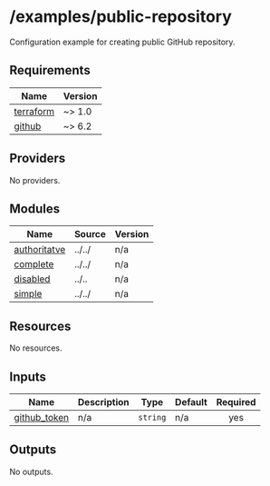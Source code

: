 # /examples/public-repository

Configuration example for creating public GitHub repository.

<!-- BEGIN_TF_DOCS -->
## Requirements

| Name | Version |
|------|---------|
| <a name="requirement_terraform"></a> [terraform](#requirement\_terraform) | ~> 1.0 |
| <a name="requirement_github"></a> [github](#requirement\_github) | ~> 6.2 |

## Providers

No providers.

## Modules

| Name | Source | Version |
|------|--------|---------|
| <a name="module_authoritatve"></a> [authoritatve](#module\_authoritatve) | ../../ | n/a |
| <a name="module_complete"></a> [complete](#module\_complete) | ../../ | n/a |
| <a name="module_disabled"></a> [disabled](#module\_disabled) | ../.. | n/a |
| <a name="module_simple"></a> [simple](#module\_simple) | ../../ | n/a |

## Resources

No resources.

## Inputs

| Name | Description | Type | Default | Required |
|------|-------------|------|---------|:--------:|
| <a name="input_github_token"></a> [github\_token](#input\_github\_token) | n/a | `string` | n/a | yes |

## Outputs

No outputs.
<!-- END_TF_DOCS -->
